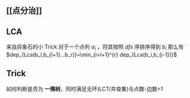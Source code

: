## [[点分治]]

## LCA

来自异象石的小 Trick
对于一个点列 $a_i$ ，将其按照 $dfs$ 序排序得到 $b_i$ 
那么有 $dep_{Lca(b_l,b_{l+1}...b_r)}=\min_{i=l+1}^{r} dep_{Lca(b_i,b_{i-1})}$ 



## Trick

如何判断是否为 **一棵树**，同时满足无环(LCT/并查集)与点数-边数=1 